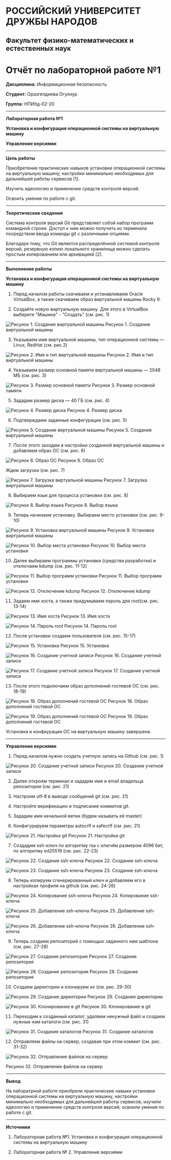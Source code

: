 # РОССИЙСКИЙ УНИВЕРСИТЕТ ДРУЖБЫ НАРОДОВ
## Факультет физико-математических и естественных наук


# Отчёт по лабораторной работе №1


**Дисциплина:** Информационная безопасность

**Студент:** Оразгелдиева Огулнур

**Группа:** НПИбд-02-20

***

**Лабораторная работа №1**

**Установка и конфигурация операционной системы на виртуальную машину**

**Управление версиями**



***


**Цель работы**

Приобретение практических навыков
установки операционной системы на виртуальную машину, настройки минимально необходимых для дальнейшей работы сервисов [1].

Изучить идеологию и применение средств контроля версий.

Освоить умения по работе с git.

***

**Теоретические сведения**

Система контроля версий Git представляет собой набор программ командной строки.
Доступ к ним можно получить из терминала посредством ввода команды git с различными опциями.

Благодаря тому, что Git является распределённой системой контроля версий, резервную
копию локального хранилища можно сделать простым копированием или архивацией [2].


***


**Выполнение работы**


**Установка и конфигурация операционной системы на виртуальную машину**

1. Перед началом работы скачиваем и устанавливаем Oracle VirtualBox, а также скачиваем образ виртуальной машины Rocky 9.

2. Создайте новую виртуальную машину. Для этого в VirtualBox выберите "Машина" - "Создать" (см. рис. 1)

![Рисунок 1. Создание виртуальной машины](Screenshot_20.png)
Рисунок 1. Создание виртуальной машины

3. Указываем имя виртуальной машины, тип
операционной системы — Linux, RedHat (см. рис.2)

![Рисунок 2. Имя и тип виртуальной машины](Screenshot_21.png) 
Рисунок 2. Имя и тип виртуальной машины



4. Указываем размер основной памяти виртуальной машины  — 2048
МБ (см. рис. 3)

![Рисунок 3. Размер основной памяти](Screenshot_22.png)
Рисунок 3. Размер основной памяти

5. Зададим размер диска — 40 ГБ (см. рис. 4)

![Рисунок 4. Размер диска](Screenshot_23.png)
Рисунок 4. Размер диска

6. Подтверждаем заданные конфигурации (см. рис. 5)

![Рисунок 5. Создание виртуальной машины](Screenshot_24.png)
Рисунок 5. Создание виртуальной машины

7. После этого заходим в настройки созданной виртуальной машины и добавляем образ ОС (см. рис. 6)

![Рисунок 6. Образ ОС](Screenshot_25.png)
Рисунок 6. Образ ОС

Ждем загрузки (см. рис. 7)

![Рисунок 7. Загрузка виртуальной машины](Screenshot_26.png)
Рисунок 7. Загрузка виртуальной машины

8. Выбираем язык для процесса установки (см. рис. 8)

![Рисунок 8. Выбор языка](Screenshot_27.png)
Рисунок 8. Выбор языка

9. Теперь начинаем установку. Выбираем место установки (см. рис. 9-10)

![Рисунок 9. Установка виртуальной машины](Screenshot_28.png)
Рисунок 9. Установка виртуальной машины

![Рисунок 10. Выбор места установки](Screenshot_29.png)
Рисунок 10. Выбор места установки

10. Далее выбираем программы установки (средства разработки) и отключаем kdump (см. рис. 11-12)

![Рисунок 11. Выбор программ установки](Screenshot_30.png)
Рисунок 11. Выбор программ установки

![Рисунок 12. Отключение kdump](Screenshot_31.png)
Рисунок 12. Отключение kdump

11. Задаем имя хоста, а также придумываем пароль для root(см. рис. 13-14)
    
![Рисунок 13. Имя хоста](Screenshot_32.png)
Рисунок 13. Имя хоста

![Рисунок 14. Пароль root](Screenshot_33.png)
Рисунок 14. Пароль root

12. После установки создаем пользователя (см. рис. 15-17)

![Рисунок 15. Установка](Screenshot_34.png)
Рисунок 15. Установка

![Рисунок 16. Создание учетной записи](Screenshot_35.png)
Рисунок 16. Создание учетной записи

![Рисунок 17. Создание учетной записи](Screenshot_36.png)
Рисунок 17. Создание учетной записи

13. После этого подключаем образ дополнений гостевой ОС (см. рис. 18-19)

![Рисунок 18. Образ дополнений гостевой ОС](Screenshot_37.png)
Рисунок 18. Образ дополнений гостевой ОС

![Рисунок 19. Образ дополнений гостевой ОС](Screenshot_38.png)
Рисунок 19. Образ дополнений гостевой ОС

Установка и конфиурации ОС на виртуальную машину завершена.

***

**Управление версиями**

1. Перед началом нужно создать учетную запись на Github  (см. рис. 1)

![Рисунок 20. Создание учетной записи](Screenshot_1.png)
Рисунок 20. Создание учетной записи

2. Далее откроем терминал и зададим имя и email владельца репозитория (см. рис. 21)

3. Настроим utf-8 в выводе сообщений git (см. рис. 21)

4. Настройте верификацию и подписание коммитов git.

5. Зададим имя начальной ветки (будем называть её master)

6. Конфигурируем параметры autocrlf и safecrlf (см. рис. 21)

![Рисунок 21. Настройка git](Screenshot_2.png)
Рисунок 21. Настройка git

7. Создадим ssh-ключ по алгоритму rsa с ключём размером 4096 бит, по алгоритму ed25519 (см. рис. 22-23)

![Рисунок 22. Создание ssh-ключа](Screenshot_3.png)
Рисунок 22. Создание ssh-ключа

![Рисунок 23. Создание ssh-ключа](Screenshot_4.png)
Рисунок 23. Создание ssh-ключа

8. Теперь копируем сгенерированный ключ и добавляем его в настройках профиля на github (см. рис. 24-26)

![Рисунок 24. Копирование ssh-ключа](Screenshot_9.png)
Рисунок 24. Копирование ssh-ключа

![Рисунок 25. Добавление ssh-ключа](Screenshot_10.png)
Рисунок 25. Добавление ssh-ключа

![Рисунок 26. Добавление ssh-ключа](Screenshot_11.png)
Рисунок 26. Добавление ssh-ключа

9. Теперь создаем репозиторий с помощью заданного нам шаблона (см. рис. 27-28)

![Рисунок 27. Создание репозитория](Screenshot_12.png)
Рисунок 27. Создание репозитория

![Рисунок 28. Создание репозитория](Screenshot_13.png)
Рисунок 28. Создание репозитория

10. Создаем директории и клонируем их (см. рис. 29-30)

![Рисунок 29. Создание директории](Screenshot_14.png)
Рисунок 29. Создание директории

![Рисунок 30. Клонирование в git](Screenshot_16.png)
Рисунок 30. Клонирование в git

11.  Переходим к созданный каталог, удаляем ненужный файл и создаем нужные нам каталоги (см. рис. 31)

![Рисунок 31. Создание каталогов](Screenshot_18.png)
Рисунок 31. Создание каталогов

12. Отправляем файлы на сервер, создавая при этом коммит (см. рис. 31-32)

![Рисунок 32. Отправление файлов на сервер](Screenshot_19.png)

Рисунок 32. Отправление файлов на сервер

***

**Вывод**

На лаборатрной работе приобрели практические навыки установки операционной системы на виртуальную машину, настройки минимально необходимых для дальнейшей работы сервисов; изучили идеологию и применение средств контроля версий; освоили умения по работе с git.

***

**Источники**

1. Лабораторная работа №1. Установка и конфигурация операционной системы на виртуальную машину

2. Лабораторная работа № 2. Управление версиями
